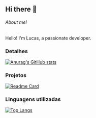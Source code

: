 ## Hi there 👋

###### About me!
Hello! I'm Lucas, a passionate developer.

### Detalhes

[![Anurag's GitHub stats](https://github-readme-stats.vercel.app/api?username=Lucashpinheiro&show_icons=true&theme=dark)](https://github.com/anuraghazra/github-readme-stats)


### Projetos

[![Readme Card](https://github-readme-stats.vercel.app/api/pin/?username=Lucashpinheiro&repo=Lucashpinheiro&theme=dark)](https://github.com/anuraghazra/github-readme-stats)

### Linguagens utilizadas

[![Top Langs](https://github-readme-stats.vercel.app/api/top-langs/?username=Lucashpinheiro&layout=compact)](https://github.com/anuraghazra/github-readme-stats)
